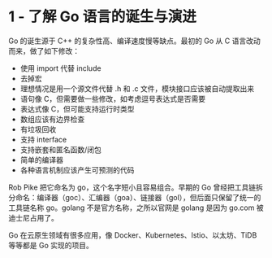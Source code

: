 # 1 - 了解 Go 语言的诞生与演进

Go 的诞生源于 C++ 的复杂性高、编译速度慢等缺点。最初的 Go 从 C 语言改动而来，做了如下修改：

- 使用 import 代替 include
- 去掉宏
- 理想情况是用一个源文件代替 .h 和 .c 文件，模块接口应该被自动提取出来
- 语句像 C，但需要做一些修改，如考虑逗号表达式是否需要
- 表达式像 C，但可能支持运行时类型
- 数组应该有边界检查
- 有垃圾回收
- 支持 interface
- 支持嵌套和匿名函数/闭包
- 简单的编译器
- 各种语言机制应该产生可预测的代码

Rob Pike 把它命名为 go，这个名字短小且容易组合。早期的 Go 曾经把工具链拆分命名：编译器（goc）、汇编器（goa）、链接器（gol），但后面只保留了统一的工具链名称 go。golang 不是官方名称，之所以官网是 golang 是因为 go.com 被迪士尼占用了。

Go 在云原生领域有很多应用，像 Docker、Kubernetes、Istio、以太坊、TiDB 等等都是 Go 实现的项目。
